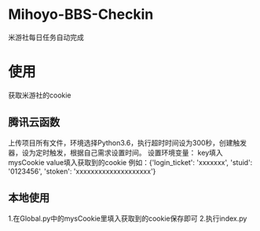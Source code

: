 # Mihoyo-BBS-Checkin
米游社每日任务自动完成
# 使用
获取米游社的cookie
## 腾讯云函数
上传项目所有文件，环境选择Python3.6，执行超时时间设为300秒，创建触发器，设为定时触发，根据自己需求设置时间。
设置环境变量：
key填入mysCookie 
value填入获取到的cookie  例如：{'login_ticket': 'xxxxxxx', 'stuid': '0123456', 'stoken': 'xxxxxxxxxxxxxxxxxxxx'}
## 本地使用
1.在Global.py中的mysCookie里填入获取到的cookie保存即可
2.执行index.py
